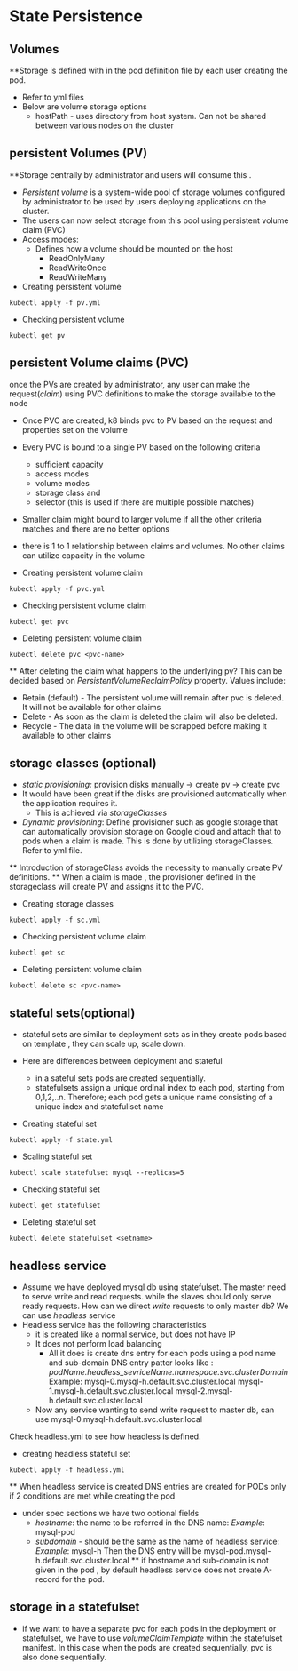 # State Persistence
## Volumes
**Storage is defined with in the pod definition file by each user creating the pod.
- Refer to yml files 
- Below are volume storage options
  - hostPath - uses directory from host system. Can not be shared between various nodes on the cluster

## persistent Volumes (PV)
**Storage centrally by administrator and users will consume this .
- _Persistent volume_ is a system-wide pool of storage volumes configured by administrator to be used by users deploying 
applications on the cluster.
- The users can now select storage from this pool using persistent volume claim (PVC)
- Access modes: 
  - Defines how a volume should be mounted on the host
    - ReadOnlyMany
    - ReadWriteOnce
    - ReadWriteMany
- Creating persistent volume
```
kubectl apply -f pv.yml
```
- Checking persistent volume
```
kubectl get pv
```
## persistent Volume claims (PVC)
once the PVs are created by administrator, any user can make the request(_claim_) using PVC definitions to
make the storage available to the node
- Once PVC are created, k8 binds pvc to PV based on the request and properties set on the volume
- Every PVC is bound to a single PV based on the following criteria
  - sufficient capacity
  - access modes
  - volume modes
  - storage class and 
  - selector (this is used if there are multiple possible matches)
- Smaller claim might bound to larger volume if all the other criteria matches and there are no better options
- there is 1 to 1 relationship between claims and volumes. No other claims can utilize capacity in the volume

- Creating persistent volume claim
```
kubectl apply -f pvc.yml
```
- Checking persistent volume claim
```
kubectl get pvc
```
- Deleting persistent volume claim
```
kubectl delete pvc <pvc-name>
```
** After deleting the claim what happens to the underlying pv?
This can be decided based on _PersistentVolumeReclaimPolicy_ property. Values include:
* Retain (default) - The persistent volume will remain after pvc is deleted. It will not be available for other claims
* Delete - As soon as the claim is deleted the claim will also be deleted.
* Recycle - The data in the volume will be scrapped before making it available to other claims
## storage classes (optional)
- _static provisioning:_ provision disks manually -> create pv -> create pvc
- It would have been great if the disks are provisioned automatically when the application requires it.
  - This is achieved via _storageClasses_
- _Dynamic provisioning_: Define provisioner such as google storage that can automatically provision storage on Google
cloud and attach that to pods when a claim is made. This is done by utilizing storageClasses. Refer to yml file.

** Introduction of storageClass avoids the necessity to manually create PV definitions.
** When a claim is made , the provisioner defined in the storageclass will create PV and assigns it to the PVC.

- Creating storage classes
```
kubectl apply -f sc.yml
```
- Checking persistent volume claim
```
kubectl get sc
```
- Deleting persistent volume claim
```
kubectl delete sc <pvc-name>
```
## stateful sets(optional)
- stateful sets are similar to deployment sets as in they create pods based on template , they can scale up, scale down.
- Here are differences between deployment and stateful 
  - in a sateful sets pods are created sequentially.
  - statefulsets assign a unique ordinal index to each pod, starting from 0,1,2,..n. Therefore; each pod gets a unique 
  name consisting of a unique index and statefullset name

- Creating stateful set 
```
kubectl apply -f state.yml
```
- Scaling stateful set 
```
kubectl scale statefulset mysql --replicas=5
```
- Checking stateful set 
```
kubectl get statefulset
```
- Deleting stateful set 
```
kubectl delete statefulset <setname>
```
## headless service
- Assume we have deployed mysql db using statefulset. The master need to serve write and read requests.
while the slaves should only serve ready requests. How can we direct _write_ requests to only master db?
We can use _headless_ service
- Headless service has the following characteristics
  - it is created like a normal service, but does not have IP
  - It does not perform load balancing
    - All it does is create dns entry for each pods using a pod name and sub-domain
      DNS entry patter looks like : _podName.headless_sevriceName.namespace.svc.clusterDomain_
      Example: mysql-0.mysql-h.default.svc.cluster.local
               mysql-1.mysql-h.default.svc.cluster.local
               mysql-2.mysql-h.default.svc.cluster.local
  - Now any service wanting to send write request to master db, can use mysql-0.mysql-h.default.svc.cluster.local

Check headless.yml to see how headless is defined.

- creating headless stateful set 
```
kubectl apply -f headless.yml
```
** When headless service is created DNS entries are created for PODs only if 2 conditions are met while creating the pod
  - under spec sections we have two optional fields
    - _hostname_: the name to be referred in the DNS name: _Example_: mysql-pod  
    - _subdomain_ - should be the same as the name of headless service: _Example_: mysql-h
     Then the DNS entry will be 
      mysql-pod.mysql-h.default.svc.cluster.local
    ** if hostname and sub-domain is not given in the pod , by default headless service does not create A-record for the 
       pod.
## storage in a statefulset 
- if we want to have a separate pvc for each pods in the deployment or statefulset, we have to use _volumeClaimTemplate_
within the statefulset  manifest. In this case when the pods are created sequentially, pvc is also done sequentially.
